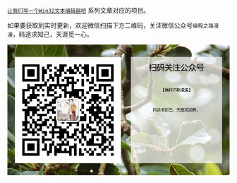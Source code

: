 [`让我们写一个Win32文本编辑器吧`](https://github.com/vitalitylee/lets-write-a-edit-control) 系列文章对应的项目。

如果要获取到实时更新，欢迎微信扫描下方二维码，关注微信公众号`编程之路漫漫`，码途求知己，天涯觅一心。

<center>
    <img src="docs/imgs/bczlmm.png" alt="">
</center>
